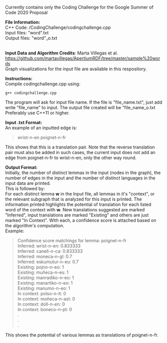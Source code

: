 Currently contains only the Coding Challenge for the Google Summer of Code 2020 Proposal<br>

**File Information:**<br>
C++ Code: /CodingChallenge/codingchallenge.cpp<br>
Input files: "word".txt<br>
Output files: "word"_o.txt<br>
<br>

**Input Data and Algorithm Credits**: Marta Villegas et al. <br>
https://github.com/martavillegas/ApertiumRDF/tree/master/sample%20words<br>
Graph visualizations for the input file are available in this respository.

**Instructions:**<br>
Compile codingchallenge.cpp using:<br>

    g++ codingchallenge.cpp

The program will ask for input file name. If the file is "file_name.txt", just add write "file_name" to input. The output file created will be "file_name_o.txt <br>
Preferably use C++11 or higher.<br>

**Input .txt Format:** <br>
An example of an inputted edge is:

> wrist-n-en poignet-n-fr

This shows that this is a translation pair. Note that the reverse translation pair must also be added in such cases, the current input does not add an edge from poignet-n-fr to wrist-n-en, only the other way round.<br>

**Output Format:**<br>
Initially, the number of distinct lemmas in the input (nodes in the graph), the number of edges in the input and the number of distinct languages in the input data are printed. <br>
This is followed by: <br>
For each distinct lemma **w** in the Input file, all lemmas in it's "context", or the relevant subgraph that is analyzed for this input is printed. The information printed highlights the potential of translation for each listed word of the context with **w**. New translations suggested are marked "Inferred", input translations are marked "Existing" and others are just marked "In Context". With each, a confidence score is attached based on the algorithm's computation. <br>
Example:

> Confidence score matchings for lemma: poignet-n-fr <br>
Inferred: wrist-n-en: 0.833333 <br>
Inferred: canell-n-ca: 0.833333 <br>
Inferred: moneca-n-gl: 0.7 <br>
Inferred: eskumutur-n-eu: 0.7 <br>
Existing: pojno-n-eo: 1 <br>
Existing: muñeca-n-es: 1 <br>
Existing: manradiko-n-eo: 1 <br>
Existing: manartiko-n-eo: 1 <br>
Existing: manumo-n-eo: 1 <br>
In context: polso-n-it: 0 <br> 
In context: moñeca-n-ast: 0 <br>
In context: doll-n-en: 0 <br>
In context: boneco-n-pt: 0 <br>
. <br> 
. <br>
. <br>

This shows the potential of various lemmas as translations of poignet-n-fr. 
